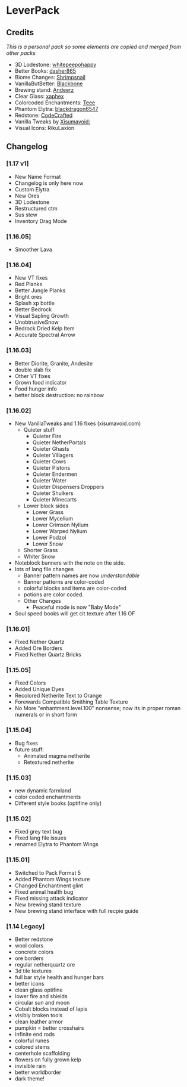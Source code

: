 # LeverPack
## Credits
*This is a personal pack so some elements are copied and merged from other packs*
- 3D Lodestone: [whitepeepohappy](https://www.planetminecraft.com/texture-pack/3d-lodestone-5044296/)
- Better Books: [dasher865](https://www.planetminecraft.com/texture_pack/dasher-s-custom-enchant-books-for-1-15-x/)
- Biome Changes: [Shrimpsnail](https://www.planetminecraft.com/texture-pack/biomes-5021476/) 
- VanillaButBetter: [Blackbone](https://sites.google.com/view/vanillabutbetter)
- Brewing stand: [Andeerz](https://www.minecraftforum.net/forums/mapping-and-modding-java-edition/resource-packs/resource-pack-discussion/1250909-better-brewing-stand-texture-idea)
- Clear Glass: [xaphex](https://xaphex.github.io/)
- Colorcoded Enchantments: [Teee](https://www.planetminecraft.com/texture_pack/color-coded-enchantment-types/)
- Phantom Elytra: [blackdragon6547](https://www.reddit.com/u/blackdragon6547)
- Redstone: [CodeCrafted](https://codecrafted.net/)
- Vanilla Tweaks by [Xisumavoid:](https://www.xisumavoid.com/vanillatweaks)
- Visual Icons: RikuLaxion
## Changelog

### [1.17 v1]
- New Name Format
- Changelog is only here now
- Custom Elytra
- New Ores
- 3D Lodestone
- Restructured ctm
- Sus stew
- Inventory Drag Mode
### [1.16.05]
- Smoother Lava

### [1.16.04]
- New VT fixes
- Red Planks
- Better Jungle Planks
- Bright ores
- Splash xp bottle
- Better Bedrock
- Visual Sapling Growth
- UnobtrusiveSnow
- Bedrock Dried Kelp Item
- Accurate Spectral Arrow

### [1.16.03]
- Better Diorite, Granite, Andesite
- double slab fix
- Other VT fixes
- Grown food indicator
- Food hunger info
- better block destruction: no rainbow
### [1.16.02]
- New VanillaTweaks and 1.16 fixes (xisumavoid.com)
	- Quieter stuff
		- Quieter Fire
		- Quieter NetherPortals
		- Quieter Ghasts
		- Quieter Villagers
		- Quieter Cows
		- Quieter Pistons
		- Quieter Endermen
		- Quieter Water
		- Quieter Dispensers Droppers
		- Quieter Shulkers
		- Quieter Minecarts
	- Lower block sides
		- Lower Grass
		- Lower Mycelium
		- Lower Crimson Nylium
		- Lower Warped Nylium
		- Lower Podzol
		- Lower Snow
	- Shorter Grass
	- Whiter Snow
- Noteblock banners with the note on the side.
- lots of lang file changes
	- Banner pattern names are now *understandable*
	- Banner patterns are color-coded
	- colorful blocks and items are color-coded
	- potions are color coded.
	- Other Changes
		- Peaceful mode is now "Baby Mode"
- Soul speed books will get cit texture after 1.16 OF

### [1.16.01]
- Fixed Nether Quartz
- Added Ore Borders
- Fixed Nether Quartz Bricks

### [1.15.05]
- Fixed Colors
- Added Unique Dyes
- Recolored Netherite Text to Orange
- Forewards Compatible Smithing Table Texture
- No More "enhantment.level.100" nonsense; now its in proper roman numerals or in short form

### [1.15.04]
- Bug fixes
- future stuff:
	- Animated magma netherite
	- Retextured netherite
	
### [1.15.03]
- new dynamic farmland
- color coded enchantments
- Different style books (optifine only)

### [1.15.02]
- Fixed grey text bug
- Fixed lang file issues
- renamed Elytra to Phantom Wings

### [1.15.01]
- Switched to Pack Format 5
- Added Phantom Wings texture
- Changed Enchantment glint
- Fixed animal health bug
- Fixed missing attack indicator
- New brewing stand texture
- New brewing stand interface with full recpie guide

### [1.14 Legacy]
- Better redstone
- wool colors
- concrete colors
- ore borders
- regular netherquartz ore
- 3d tile textures
- full bar style health and hunger bars
- better icons
- clean glass optifine
- lower fire and shields
- circular sun and moon
- Cobalt blocks instead of lapis
- visibly broken tools
- clean leather armor
- pumpkin = better crosshairs
- infinite end rods
- colorful runes
- colored stems
- centerhole scaffolding
- flowers on fully grown kelp
- invisible rain
- better worldborder
- dark theme!

